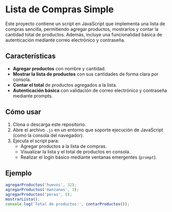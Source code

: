 # Lista de Compras Simple

Este proyecto contiene un script en JavaScript que implementa una lista de compras sencilla, permitiendo agregar productos, mostrarlos y contar la cantidad total de productos. Además, incluye una funcionalidad básica de autenticación mediante correo electrónico y contraseña.

## Características

- **Agregar productos** con nombre y cantidad.
- **Mostrar la lista de productos** con sus cantidades de forma clara por consola.
- **Contar el total** de productos agregados a la lista.
- **Autenticación básica** con validación de correo electrónico y contraseña mediante prompts.

## Cómo usar

1. Clona o descarga este repositorio.
2. Abre el archivo `.js` en un entorno que soporte ejecución de JavaScript (como la consola del navegador).
3. Ejecuta el script para:
   - Agregar productos a la lista de compras.
   - Visualizar la lista y el total de productos en consola.
   - Realizar el login básico mediante ventanas emergentes (`prompt`).

## Ejemplo

```javascript
agregarProductos('huevos', 32);
agregarProductos('manzanas', 3);
agregarProductos('peras', 5);
mostrarLista();
console.log('Total de productos:', contarProductos());
